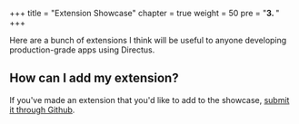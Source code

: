 +++
title = "Extension Showcase"
chapter = true
weight = 50
pre = "<b>3. </b>"
+++

Here are a bunch of extensions I think will be useful to anyone developing production-grade apps using Directus.

## How can I add my extension?

If you've made an extension that you'd like to add to the showcase, [submit it through Github](https://github.com/ChappIO/www.createdirectusapp.com/discussions/new?category=extension-showcase).
